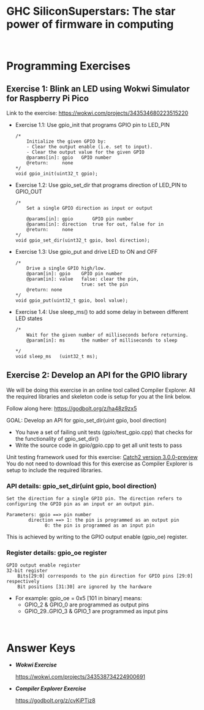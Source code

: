 # GHC SiliconSuperstars: The star power of firmware in computing

<br>

# **Programming Exercises**

## **Exercise 1: Blink an LED using Wokwi Simulator for Raspberry Pi Pico**
Link to the exercise:
	https://wokwi.com/projects/343534680223515220
  
* Exercise 1.1: Use gpio_init that programs GPIO pin to LED_PIN

	```
	/*
    	Initialize the given GPIO by:
    	- Clear the output enable (i.e. set to input). 
    	- Clear the output value for the given GPIO
    	@params[in]: gpio   GPIO number
    	@return:     none
	*/
	void gpio_init(uint32_t gpio);
	```
* Exercise 1.2: Use gpio_set_dir that programs direction of LED_PIN to GPIO_OUT

	```
	/*
    	Set a single GPIO direction as input or output

    	@params[in]: gpio       GPIO pin number
    	@params[in]: direction  true for out, false for in
    	@return:     none
	*/
	void gpio_set_dir(uint32_t gpio, bool direction);
	```

* Exercise 1.3: Use gpio_put and drive LED to ON and OFF

	```
	/*
    	Drive a single GPIO high/low.
    	@param[in]: gpio    GPIO pin number
    	@param[in]: value   false: clear the pin,
                            true: set the pin
    	@return: none
	*/
	void gpio_put(uint32_t gpio, bool value);
	```

* Exercise 1.4: Use sleep_ms() to add some delay in between different LED states

	```
	/*
    	Wait for the given number of milliseconds before returning.
    	@param[in]: ms      the number of milliseconds to sleep

	*/
	void sleep_ms	(uint32_t ms);	
	```

## **Exercise 2: Develop an API for the GPIO library**

We will be doing this exercise in an online tool called Compiler Explorer. All the required libraries and skeleton code is setup for you at the link below.

Follow along here:
	https://godbolt.org/z/ha48z9zx5
	
GOAL: Develop an API for gpio_set_dir(uint gpio, bool direction)

* You have a set of failing unit tests (gpio/test_gpio.cpp) that checks for the functionality of gpio_set_dir()
* Write the source code in gpio/gpio.cpp to get all unit tests to pass


Unit testing framework used for this exercise: [Catch2 version 3.0.0-preview](https://github.com/catchorg/Catch2)
<br>
You do not need to download this for this exercise as Compiler Explorer is setup to include the required libraries.

### API details: gpio_set_dir(uint gpio, bool direction)
	Set the direction for a single GPIO pin. The direction refers to configuring the GPIO pin as an input or an output pin.
	
	Parameters: gpio ==> pin number
		    direction ==> 1: the pin is programmed as an output pin 
 				  0: the pin is programmed as an input pin
				
This is achieved by writing to the GPIO output enable (gpio_oe) register.

### Register details: gpio_oe register
	GPIO output enable register
	32-bit register
		Bits[29:0] corresponds to the pin direction for GPIO pins [29:0] respectively
		Bit positions [31:30] are ignored by the hardware

* For example: 
gpio_oe = 0x5 [101 in binary] means:
	* GPIO_2 & GPIO_0 are programmed as output pins
	* GPIO_29..GPIO_3 & GPIO_1 are programmed as input pins



<br>

# Answer Keys
  * ***Wokwi Exercise*** 
  
    https://wokwi.com/projects/343538734224900691
  
  * ***Compiler Explorer Exercise***
  
    https://godbolt.org/z/cvKjPTjz8 
    
<br>
